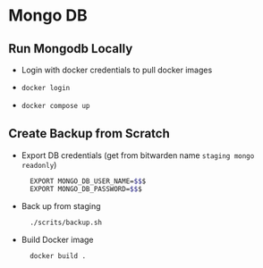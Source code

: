 # Mongo DB

## Run Mongodb Locally

- Login with docker credentials to pull docker images
- ```sh
  docker login
  ```
- ```sh
  docker compose up
  ```

## Create Backup from Scratch

- Export DB credentials (get from bitwarden name `staging mongo readonly`)
  ```sh
    EXPORT MONGO_DB_USER_NAME=$$$
    EXPORT MONGO_DB_PASSWORD=$$$
  ```
- Back up from staging
  ```sh
    ./scrits/backup.sh
  ```
- Build Docker image
  ```sh
    docker build .
  ```
